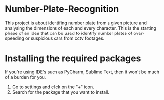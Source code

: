 # Number-Plate-Recognition
This project is about identifing number plate from a given picture and analysing the dimensions of each and every character. This is the starting phase of an idea that can be used to identify number plates of over-speeding or suspicious cars from cctv footages.
# Installing the required packages
If you're using IDE's such as PyCharm, Sublime Text, then it won't be much of a burden for you. 
1. Go to settings and click on the "+" icon.
2. Search for the package that you want to install.

